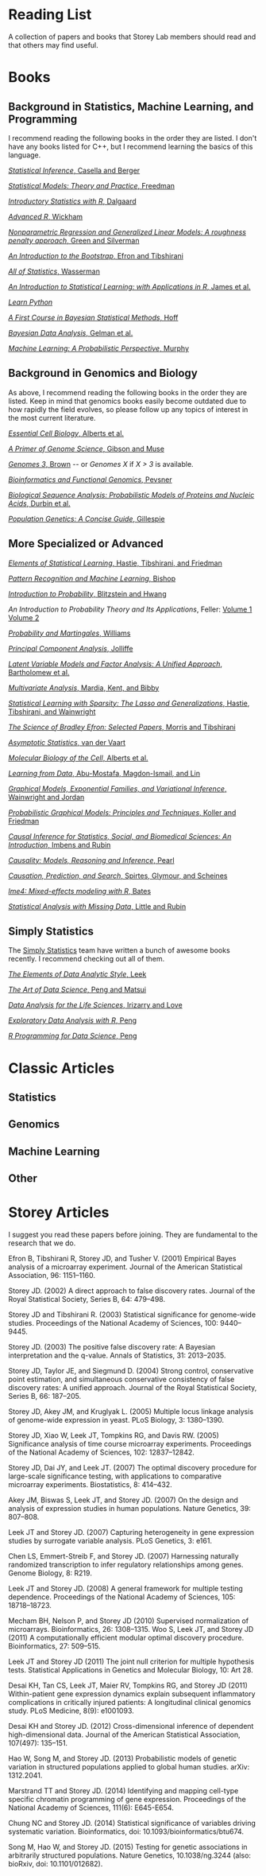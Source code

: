 # Reading List

A collection of papers and books that Storey Lab members should read and that others may find useful.

# Books

## Background in Statistics, Machine Learning, and Programming

I recommend reading the following books in the order they are listed. I don't have any books listed for C++, but I recommend learning the basics of this language.

[*Statistical Inference*, Casella and Berger](http://www.amazon.com/Statistical-Inference-Wadsworth-Statistics-Probability/dp/0534119581/)

[*Statistical Models: Theory and Practice*, Freedman](http://www.amazon.com/Statistical-Models-Practice-David-Freedman/dp/0521743850/)

[*Introductory Statistics with R*, Dalgaard](http://www.amazon.com/Introductory-Statistics-R-Computing/dp/0387790535/)

[*Advanced R*, Wickham](http://adv-r.had.co.nz)

[*Nonparametric Regression and Generalized Linear Models: A roughness penalty approach*, Green and Silverman](http://www.amazon.com/Nonparametric-Regression-Generalized-Linear-Models/dp/0412300400/)

[*An Introduction to the Bootstrap*, Efron and Tibshirani](http://www.amazon.com/Introduction-Bootstrap-Monographs-Statistics-Probability/dp/0412042312/)

[*All of Statistics*, Wasserman](http://www.amazon.com/All-Statistics-Statistical-Inference-Springer/dp/0387402721/)

[*An Introduction to Statistical Learning: with Applications in R*, James et al.](http://www-bcf.usc.edu/~gareth/ISL/)

[*Learn Python*](http://www.learnpython.org)

[*A First Course in Bayesian Statistical Methods*, Hoff](http://amzn.com/0387922997)

[*Bayesian Data Analysis*, Gelman et al.](http://www.amazon.com/Bayesian-Analysis-Chapman-Statistical-Science/dp/1439840954/)

[*Machine Learning: A Probabilistic Perspective*, Murphy](http://www.amazon.com/Machine-Learning-Probabilistic-Perspective-Computation/dp/0262018020/)

## Background in Genomics and Biology

As above, I recommend reading the following books in the order they are listed.  Keep in mind that genomics books easily become outdated due to how rapidly the field evolves, so please follow up any topics of interest in the most current literature.

[*Essential Cell Biology*, Alberts et al.](http://www.amazon.com/Essential-Cell-Biology-Bruce-Alberts/dp/0815344546/)

[*A Primer of Genome Science*, Gibson and Muse](http://www.amazon.com/Primer-Genome-Science-Third-Edition/dp/0878932364/)

[*Genomes 3*, Brown](http://www.amazon.com/Genomes-3-T-A-Brown/dp/0815341385/) -- or *Genomes X* if *X > 3* is available.

[*Bioinformatics and Functional Genomics*, Pevsner](http://www.amazon.com/Bioinformatics-Functional-Genomics-Jonathan-Pevsner/dp/0470085851/)

[*Biological Sequence Analysis: Probabilistic Models of Proteins and Nucleic Acids*, Durbin et al.](http://www.amazon.com/Biological-Sequence-Analysis-Probabilistic-Proteins/dp/0521629713/)

[*Population Genetics: A Concise Guide*, Gillespie](http://www.amazon.com/Population-Genetics-John-H-Gillespie/dp/0801880092/)

## More Specialized or Advanced

[*Elements of Statistical Learning*, Hastie, Tibshirani, and Friedman](http://statweb.stanford.edu/~tibs/ElemStatLearn/)

[*Pattern Recognition and Machine Learning*, Bishop](http://www.amazon.com/Pattern-Recognition-Learning-Information-Statistics/dp/0387310738/)

[*Introduction to Probability*, Blitzstein and Hwang](http://www.amazon.com/Introduction-Probability-Chapman-Statistical-Science/dp/1466575573/)

*An Introduction to Probability Theory and Its Applications*, Feller: [Volume 1](http://www.amazon.com/Introduction-Probability-Theory-Applications-Vol/dp/0471257087/) [Volume 2](http://www.amazon.com/Introduction-Probability-Theory-Applications-Vol/dp/0471257095/)

[*Probability and Martingales*, Williams](http://www.amazon.com/Probability-Martingales-Cambridge-Mathematical-Textbooks/dp/0521406056/)

[*Principal Component Analysis*, Jolliffe](http://www.amazon.com/Principal-Component-Analysis-Springer-Statistics/dp/0387954422/)

[*Latent Variable Models and Factor Analysis: A Unified Approach*, Bartholomew et al.](http://www.amazon.com/Latent-Variable-Models-Factor-Analysis/dp/0470971924/)

[*Multivariate Analysis*, Mardia, Kent, and Bibby](http://www.amazon.com/Multivariate-Analysis-Probability-Mathematical-Statistics/dp/0124712525/)

[*Statistical Learning with Sparsity: The Lasso and Generalizations*, Hastie, Tibshirani, and Wainwright](http://amzn.com/1498712169)

[*The Science of Bradley Efron: Selected Papers*, Morris and Tibshirani](http://amzn.com/0387756914)

[*Asymptotic Statistics*, van der Vaart](http://amzn.com/0521784506)

[*Molecular Biology of the Cell*, Alberts et al.](http://amzn.com/0815344325)

[*Learning from Data*, Abu-Mostafa, Magdon-Ismail, and Lin](http://www.amazon.com/Learning-Data-Yaser-S-Abu-Mostafa/dp/1600490069/)

[*Graphical Models, Exponential Families, and Variational Inference*, Wainwright and Jordan](http://www.nowpublishers.com/article/Details/MAL-001)

[*Probabilistic Graphical Models: Principles and Techniques*, Koller and Friedman](http://amzn.com/0262013193)

[*Causal Inference for Statistics, Social, and Biomedical Sciences: An Introduction*, Imbens and Rubin](http://amzn.com/0521885884)

[*Causality: Models, Reasoning and Inference*, Pearl](http://amzn.com/052189560X)

[*Causation, Prediction, and Search*, Spirtes, Glymour, and Scheines](http://amzn.com/0262194406)

[*lme4: Mixed-effects modeling with R*, Bates](http://lme4.r-forge.r-project.org/lMMwR/lrgprt.pdf)

[*Statistical Analysis with Missing Data*, Little and Rubin](http://amzn.com/0471183865)


## Simply Statistics

The [Simply Statistics](http://simplystatistics.org) team have written a bunch of awesome books recently.  I recommend checking out all of them.

[*The Elements of Data Analytic Style*, Leek](https://leanpub.com/datastyle)

[*The Art of Data Science*, Peng and Matsui](https://leanpub.com/artofdatascience)

[*Data Analysis for the Life Sciences*, Irizarry and Love](https://leanpub.com/dataanalysisforthelifesciences)

[*Exploratory Data Analysis with R*, Peng](https://leanpub.com/exdata)

[*R Programming for Data Science*, Peng](https://leanpub.com/rprogramming)


# Classic Articles

## Statistics

## Genomics

## Machine Learning

## Other

# Storey Articles

I suggest you read these papers before joining.  They are fundamental to the research that we do.

Efron B, Tibshirani R, Storey JD, and Tusher V. (2001) Empirical Bayes analysis of a microarray experiment. Journal of the American Statistical Association, 96: 1151–1160. 

Storey JD. (2002) A direct approach to false discovery rates. Journal of the Royal Statistical Society, Series B, 64: 479–498. 

Storey JD and Tibshirani R. (2003) Statistical significance for genome-wide studies.  Proceedings of the National Academy of Sciences, 100: 9440–9445.

Storey JD. (2003) The positive false discovery rate: A Bayesian interpretation and the q-value. Annals of Statistics, 31: 2013–2035.

Storey JD, Taylor JE, and Siegmund D. (2004) Strong control, conservative point estimation, and simultaneous conservative consistency of false discovery rates: A unified approach. Journal of the Royal Statistical Society, Series B, 66: 187–205. 

Storey JD, Akey JM, and Kruglyak L. (2005) Multiple locus linkage analysis of genome-wide expression in yeast. PLoS Biology, 3: 1380–1390.

Storey JD, Xiao W, Leek JT, Tompkins RG, and Davis RW. (2005) Significance analysis of time course microarray experiments.  Proceedings of the National Academy of Sciences, 102: 12837–12842.

Storey JD, Dai JY, and Leek JT. (2007) The optimal discovery procedure for large-scale significance testing, with applications to comparative microarray experiments. Biostatistics, 8: 414–432.  

Akey JM, Biswas S, Leek JT, and Storey JD. (2007) On the design and analysis of expression studies in human populations. Nature Genetics, 39: 807–808. 

Leek JT and Storey JD. (2007) Capturing heterogeneity in gene expression studies by surrogate variable analysis.  PLoS Genetics, 3: e161.   

Chen LS, Emmert-Streib F, and Storey JD. (2007) Harnessing naturally randomized transcription to infer regulatory relationships among genes.  Genome Biology, 8: R219. 

Leek JT and Storey JD. (2008) A general framework for multiple testing dependence. Proceedings of the National Academy of Sciences, 105: 18718–18723.

Mecham BH, Nelson P, and Storey JD (2010) Supervised normalization of microarrays. Bioinformatics, 26: 1308–1315.
Woo S, Leek JT, and Storey JD (2011) A computationally efficient modular optimal discovery procedure. Bioinformatics, 27: 509–515.

Leek JT and Storey JD (2011) The joint null criterion for multiple hypothesis tests.  Statistical Applications in Genetics and Molecular Biology, 10: Art 28. 

Desai KH, Tan CS, Leek JT, Maier RV, Tompkins RG, and Storey JD (2011) Within-patient gene expression dynamics explain subsequent inflammatory complications in critically injured patients: A longitudinal clinical genomics study. PLoS Medicine, 8(9): e1001093.

Desai KH and Storey JD. (2012) Cross-dimensional inference of dependent high-dimensional data. Journal of the American Statistical Association, 107(497): 135–151.

Hao W, Song M, and Storey JD. (2013) Probabilistic models of genetic variation in structured populations applied to global human studies.  arXiv: 1312.2041.

Marstrand TT and Storey JD. (2014) Identifying and mapping cell-type specific chromatin programming of gene expression. Proceedings of the National Academy of Sciences, 111(6): E645-E654.

Chung NC and Storey JD. (2014) Statistical significance of variables driving systematic variation. Bioinformatics, doi: 10.1093/bioinformatics/btu674.

Song M, Hao W, and Storey JD. (2015) Testing for genetic associations in arbitrarily structured populations. Nature Genetics, 10.1038/ng.3244 (also:  bioRxiv, doi: 10.1101/012682).
